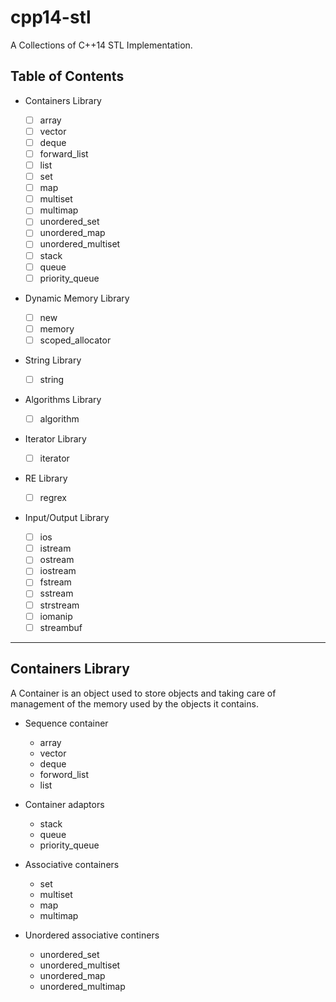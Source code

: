 # cpp14-stl
A Collections of C++14 STL Implementation.

## Table of Contents

- Containers Library
    - [ ] array
    - [ ] vector
    - [ ] deque
    - [ ] forward_list
    - [ ] list
    - [ ] set
    - [ ] map
    - [ ] multiset
    - [ ] multimap
    - [ ] unordered_set
    - [ ] unordered_map
    - [ ] unordered_multiset
    - [ ] stack
    - [ ] queue
    - [ ] priority_queue

-  Dynamic Memory Library
    - [ ] new
    - [ ] memory
    - [ ] scoped_allocator

- String Library
    - [ ] string

- Algorithms Library
    - [ ] algorithm

- Iterator Library
    - [ ] iterator

- RE Library
    - [ ] regrex

- Input/Output Library

    - [ ] ios
    - [ ] istream
    - [ ] ostream
    - [ ] iostream
    - [ ] fstream
    - [ ] sstream
    - [ ] strstream
    - [ ] iomanip
    - [ ] streambuf

-------------------

## Containers Library

A Container is an object used to store objects and taking care of management of the memory used by the objects it contains.

- Sequence container
    - array
    - vector
    - deque
    - forword_list
    - list

- Container adaptors
    - stack
    - queue
    - priority_queue

- Associative containers
    - set
    - multiset
    - map
    - multimap

- Unordered associative continers
    - unordered_set
    - unordered_multiset
    - unordered_map
    - unordered_multimap
